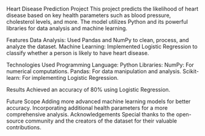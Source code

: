 Heart Disease Prediction Project
This project predicts the likelihood of heart disease based on key health parameters such as blood pressure, cholesterol levels, and more. The model utilizes Python and its powerful libraries for data analysis and machine learning.

Features
Data Analysis: Used Pandas and NumPy to clean, process, and analyze the dataset.
Machine Learning: Implemented Logistic Regression to classify whether a person is likely to have heart disease.

Technologies Used
Programming Language: Python
Libraries:
NumPy: For numerical computations.
Pandas: For data manipulation and analysis.
Scikit-learn: For implementing Logistic Regression.

Results
Achieved an accuracy of 80% using Logistic Regression.

Future Scope
Adding more advanced machine learning models for better accuracy.
Incorporating additional health parameters for a more comprehensive analysis.
Acknowledgements
Special thanks to the open-source community and the creators of the dataset for their valuable contributions.
